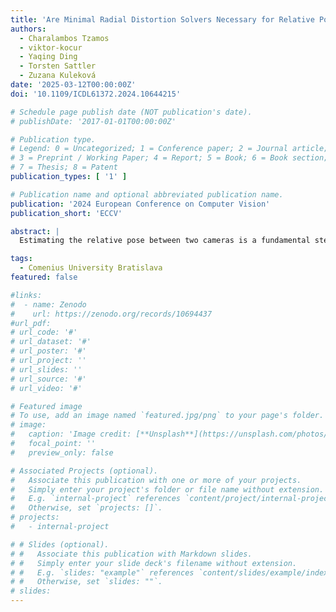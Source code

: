 ```yaml
---
title: 'Are Minimal Radial Distortion Solvers Necessary for Relative Pose Estimation?'
authors:
  - Charalambos Tzamos
  - viktor-kocur
  - Yaqing Ding
  - Torsten Sattler
  - Zuzana Kuleková
date: '2025-03-12T00:00:00Z'
doi: '10.1109/ICDL61372.2024.10644215'

# Schedule page publish date (NOT publication's date).
# publishDate: '2017-01-01T00:00:00Z'

# Publication type.
# Legend: 0 = Uncategorized; 1 = Conference paper; 2 = Journal article;
# 3 = Preprint / Working Paper; 4 = Report; 5 = Book; 6 = Book section;
# 7 = Thesis; 8 = Patent
publication_types: [ '1' ]

# Publication name and optional abbreviated publication name.
publication: '2024 European Conference on Computer Vision'
publication_short: 'ECCV'

abstract: |
  Estimating the relative pose between two cameras is a fundamental step in many applications such as Structure-from-Motion. The common approach to relative pose estimation is to apply a minimal solver inside a RANSAC loop. Highly efficient solvers exist for pinhole cameras. Yet, (nearly) all cameras exhibit radial distortion. Not modeling radial distortion leads to (significantly) worse results. However, minimal radial distortion solvers are significantly more complex than pinhole solvers, both in terms of run-time and implementation efforts. This paper compares radial distortion solvers with a simple-to-implement approach that combines an efficient pinhole solver with sampled radial distortion parameters. Extensive experiments on multiple datasets and RANSAC variants show that this simple approach performs similarly or better than the most accurate minimal distortion solvers at faster run-times while being significantly more accurate than faster non-minimal solvers. We clearly show that complex radial distortion solvers are not necessary in practice.tags:

tags:
  - Comenius University Bratislava
featured: false

#links:
#  - name: Zenodo
#    url: https://zenodo.org/records/10694437
#url_pdf: 
# url_code: '#'
# url_dataset: '#'
# url_poster: '#'
# url_project: ''
# url_slides: ''
# url_source: '#'
# url_video: '#'

# Featured image
# To use, add an image named `featured.jpg/png` to your page's folder.
# image:
#   caption: 'Image credit: [**Unsplash**](https://unsplash.com/photos/s9CC2SKySJM)'
#   focal_point: ''
#   preview_only: false

# Associated Projects (optional).
#   Associate this publication with one or more of your projects.
#   Simply enter your project's folder or file name without extension.
#   E.g. `internal-project` references `content/project/internal-project/index.md`.
#   Otherwise, set `projects: []`.
# projects:
#   - internal-project

# # Slides (optional).
# #   Associate this publication with Markdown slides.
# #   Simply enter your slide deck's filename without extension.
# #   E.g. `slides: "example"` references `content/slides/example/index.md`.
# #   Otherwise, set `slides: ""`.
# slides:
---
```

